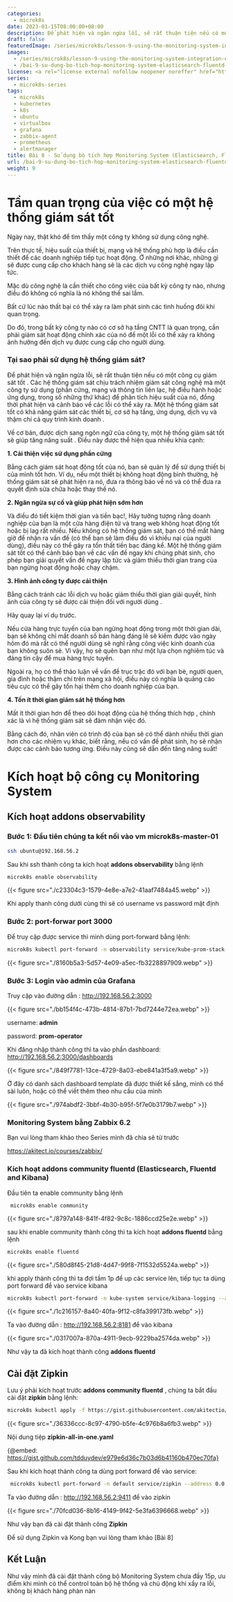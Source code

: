 ```yaml
---
categories:
  - microk8s
date: 2023-01-15T08:00:00+08:00
description: Để phát hiện và ngăn ngừa lỗi, sẽ rất thuận tiện nếu có một công cụ giám sát tốt . Các hệ thống giám sát chịu trách nhiệm giám sát công nghệ mà một công ty sử dụng (phần cứng, mạng và thông tin liên lạc, hệ điều hành hoặc ứng dụng, trong số những thứ khác) để phân tích hiệu suất của nó, đồng thời phát hiện và cảnh báo về các lỗi có thể xảy ra. Một hệ thống giám sát tốt có khả năng giám sát các thiết bị, cơ sở hạ tầng, ứng dụng, dịch vụ và thậm chí cả quy trình kinh doanh .
draft: false
featuredImage: /series/microk8s/lesson-9-using-the-monitoring-system-integration-elasticsearch-fluentd-and-kibana-grafana-zipkin-of-microk8s.webp
images:
  - /series/microk8s/lesson-9-using-the-monitoring-system-integration-elasticsearch-fluentd-and-kibana-grafana-zipkin-of-microk8s.webp
  - /bai-9-su-dung-bo-tich-hop-monitoring-system-elasticsearch-fluentd-and-kibana-grafana-zipkin-cua-microk8s/images/index.png
license: <a rel="license external nofollow noopener noreffer" href="https://creativecommons.org/licenses/by-nc/4.0/" target="_blank">CC BY-NC 4.0</a>
series:
  - microk8s-series
tags:
  - microk8s
  - kubernetes
  - k8s
  - ubuntu
  - virtualbox
  - grafana
  - zabbix-agent
  - prometheus
  - alertmanager
title: Bài 8 - Sử dụng bộ tích hợp Monitoring System (Elasticsearch, Fluentd and Kibana, Grafana, Zipkin) của Microk8s
url: /bai-9-su-dung-bo-tich-hop-monitoring-system-elasticsearch-fluentd-and-kibana-grafana-zipkin-cua-microk8s
weight: 9
---
```


# Tầm quan trọng của việc có một hệ thống giám sát tốt

Ngày nay, thật khó để tìm thấy một công ty không sử dụng công nghệ.

Trên thực tế, hiệu suất của thiết bị, mạng và hệ thống phù hợp là điều cần thiết để các doanh nghiệp tiếp tục hoạt động. Ở những nơi khác, những gì sẽ được cung cấp cho khách hàng sẽ là các dịch vụ công nghệ ngay lập tức.

Mặc dù công nghệ là cần thiết cho công việc của bất kỳ công ty nào, nhưng điều đó không có nghĩa là nó không thể sai lầm.

Bất cứ lúc nào thất bại có thể xảy ra làm phát sinh các tình huống đôi khi quan trọng.

Do đó, trong bất kỳ công ty nào có cơ sở hạ tầng CNTT là quan trọng, cần phải giám sát hoạt động chính xác của nó để một lỗi có thể xảy ra không ảnh hưởng đến dịch vụ được cung cấp cho người dùng.

### Tại sao phải sử dụng hệ thống giám sát?

Để phát hiện và ngăn ngừa lỗi, sẽ rất thuận tiện nếu có một công cụ giám sát tốt . Các hệ thống giám sát chịu trách nhiệm giám sát công nghệ mà một công ty sử dụng (phần cứng, mạng và thông tin liên lạc, hệ điều hành hoặc ứng dụng, trong số những thứ khác) để phân tích hiệu suất của nó, đồng thời phát hiện và cảnh báo về các lỗi có thể xảy ra. Một hệ thống giám sát tốt có khả năng giám sát các thiết bị, cơ sở hạ tầng, ứng dụng, dịch vụ và thậm chí cả quy trình kinh doanh .

Về cơ bản, được dịch sang ngôn ngữ của công ty, một hệ thống giám sát tốt sẽ giúp tăng năng suất . Điều này được thể hiện qua nhiều khía cạnh:

**1. Cải thiện việc sử dụng phần cứng**

Bằng cách giám sát hoạt động tốt của nó, bạn sẽ quản lý để sử dụng thiết bị của mình tốt hơn. Ví dụ, nếu một thiết bị không hoạt động bình thường, hệ thống giám sát sẽ phát hiện ra nó, đưa ra thông báo về nó và có thể đưa ra quyết định sửa chữa hoặc thay thế nó.

**2. Ngăn ngừa sự cố và giúp phát hiện sớm hơn**

Và điều đó tiết kiệm thời gian và tiền bạc!, Hãy tưởng tượng rằng doanh nghiệp của bạn là một cửa hàng điện tử và trang web không hoạt động tốt hoặc bị lag rất nhiều. Nếu không có hệ thống giám sát, bạn có thể mất hàng giờ để nhận ra vấn đề (có thể bạn sẽ làm điều đó vì khiếu nại của người dùng), điều này có thể gây ra tổn thất tiền bạc đáng kể. Một hệ thống giám sát tốt có thể cảnh báo bạn về các vấn đề ngay khi chúng phát sinh, cho phép bạn giải quyết vấn đề ngay lập tức và giảm thiểu thời gian trang của bạn ngừng hoạt động hoặc chạy chậm.

**3. Hình ảnh công ty được cải thiện**

Bằng cách tránh các lỗi dịch vụ hoặc giảm thiểu thời gian giải quyết, hình ảnh của công ty sẽ được cải thiện đối với người dùng .

Hãy quay lại ví dụ trước.

Nếu cửa hàng trực tuyến của bạn ngừng hoạt động trong một thời gian dài, bạn sẽ không chỉ mất doanh số bán hàng đáng lẽ sẽ kiếm được vào ngày hôm đó mà rất có thể người dùng sẽ nghĩ rằng công việc kinh doanh của bạn không suôn sẻ. Vì vậy, họ sẽ quên bạn như một lựa chọn nghiêm túc và đáng tin cậy để mua hàng trực tuyến.

Ngoài ra, họ có thể thảo luận về vấn đề trục trặc đó với bạn bè, người quen, gia đình hoặc thậm chí trên mạng xã hội, điều này có nghĩa là quảng cáo tiêu cực có thể gây tổn hại thêm cho doanh nghiệp của bạn.

**4. Tốn ít thời gian giám sát hệ thống hơn**

Mất ít thời gian hơn để theo dõi hoạt động của hệ thống thích hợp , chính xác là vì hệ thống giám sát sẽ đảm nhận việc đó.

Bằng cách đó, nhân viên có trình độ của bạn sẽ có thể dành nhiều thời gian hơn cho các nhiệm vụ khác, biết rằng, nếu có vấn đề phát sinh, họ sẽ nhận được các cảnh báo tương ứng. Điều này cũng sẽ dẫn đến tăng năng suất!

# Kích hoạt bộ công cụ Monitoring System

## Kích hoạt addons observability

### Bước 1: Đầu tiên chúng ta kết nối vào vm **microk8s-master-01**

```bash
ssh ubuntu@192.168.56.2
```

Sau khi ssh thành công ta kích hoạt **addons observability** bằng lệnh

```bash
microk8s enable observability
```

{{< figure src="./c23304c3-1579-4e8e-a7e2-41aaf7484a45.webp" >}}

Khi apply thanh công dưới cùng thì sẽ có username vs password mặt định

### Bước 2: port-forwar port 3000

Để truy cập được service thì mình dùng port-forward bằng lệnh:

```bash
microk8s kubectl port-forward -n observability service/kube-prom-stack-grafana --address 0.0.0.0 3000:80
```

{{< figure src="./8160b5a3-5d57-4e09-a5ec-fb3228897909.webp" >}}

### Bước 3: Login vào admin của Grafana

Truy cập vào đường dẫn : http://192.168.56.2:3000

{{< figure src="./bb154f4c-473b-4814-87b1-7bd7244e72ea.webp" >}}

username: **admin**

password: **prom-operator**

Khi đăng nhập thành công thì ta vào phần dashboard: http://192.168.56.2:3000/dashboards

{{< figure src="./849f7781-13ce-4729-8a03-ebe841a3f5a9.webp" >}}

Ở đây có danh sách dashboard template đã được thiết kế sẳng, mình có thể sài luôn, hoặc có thể viết thêm theo nhu cầu của mình

{{< figure src="./974abdf2-3bbf-4b30-b95f-5f7e0b3179b7.webp" >}}

### Monitoring System bằng Zabbix 6.2

Bạn vui lòng tham khảo theo Series mình đã chia sẽ từ trước

https://akitect.io/courses/zabbix/

### Kích hoạt addons community fluentd (Elasticsearch, Fluentd and Kibana)

Đầu tiên ta enable community bằng lệnh

```
 microk8s enable community
```

{{< figure src="./8797a148-841f-4f82-9c8c-1886ccd25e2e.webp" >}}

sau khi enable community thành công thì ta kích hoạt **addons fluentd** bằng lệnh

```
microk8s enable fluentd
```

{{< figure src="./580d8f45-21d8-4d47-99f8-7f1532d5524a.webp" >}}

khi apply thành công thì ta đợi tầm 1p để up các service lên, tiếp tục ta dùng port forward để vào service kibana

```bash
microk8s kubectl port-forward -n kube-system service/kibana-logging --address 0.0.0.0 8181:5601
```

{{< figure src="./1c216157-8a40-40fa-9f12-c8fa399173fb.webp" >}}

Ta vào đường dẫn : http://192.168.56.2:8181 để vào kibana

{{< figure src="./0317007a-870a-4911-9ecb-9229ba2574da.webp" >}}

Như vậy ta đã kích hoạt thành công **addons fluentd**

## Cài đặt Zipkin

Lưu ý phải kích hoạt trước **addons community fluentd** , chúng ta bắt đầu cài đặt **zipkin** bằng lệnh:

```bash
microk8s kubectl apply -f https://gist.githubusercontent.com/akitectio/e979e6d36c7b03d6b41160b470ec70fa/raw/e8e71b14cbb013204262409aaa46a899a29ab64e/zipkin-all-in-one.yaml
```

{{< figure src="./36336ccc-8c97-4790-b5fe-4c976b8a6fb3.webp" >}}

Nội dung tiệp **zipkin-all-in-one.yaml**

{@embed: https://gist.github.com/tdduydev/e979e6d36c7b03d6b41160b470ec70fa}

Sau khi kích hoạt thành công ta dùng port forward để vào service:

```bash
 microk8s kubectl port-forward -n default service/zipkin --address 0.0.0.0 9411:9411
```

Ta vào đường dẫn : http://192.168.56.2:9411 để vào zipkin

{{< figure src="./70fcd036-8b16-4149-9f42-5e3fa6396668.webp" >}}

Như vậy bạn đã cài đặt thành công **Zipkin**

Để sử dụng Zipkin và Kong bạn vui lòng tham khảo [Bài 8]

## Kết Luận

Như vậy mình đã cài đặt thành công bộ Monitoring System chưa đầy 15p, ưu điểm khi mình có thể control toàn bộ hệ thống và chủ động khi xẩy ra lỗi, không bị khách hàng phàn nàn
